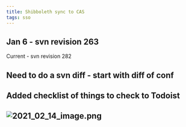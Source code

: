 ```yaml
---
title: Shibboleth sync to CAS
tags: sso
---
```


## Jan 6 - svn revision 263
Current - svn revision 282
## Need to do a svn diff - start with diff of conf
## Added checklist of things to check to Todoist
## ![2021_02_14_image.png](https://cdn.logseq.com/%2F2ced21d5-4613-4500-9c50-ea987679aac57ae3662d-20ea-4419-bfd8-43dc9d0718042021_02_14_image.png?Expires=4766941550&Signature=PkX8y8PMZjxtAjgKjDgZouCV4v4znz09Sf9kAmldsasx9LABjko6hPMVb-fOwIWdDzHdUX9utqlnE-ovuevag2I48lQWOBsYNPdq1iXEKV9-f~amwheoNN-MngrVQ6EqYq0ZS1Q9fztJYYVKhuEwQY0JNpOEqiMpomhCebvD85OOA6x4ZjiueG02BFekPtRNuCaqvGgb9Lf~NDE6ASzw8wTAf7me72t2uuVq3Tolzz0qF4XyiJRdtvUx4xClSH9CQSHNUjXpblOzFV1FVQ~Hg9XhCEOaYmm8XvAD0enQYLeSAcOzJ8pZZHVgepZuZm~p4Vyag7Md0OzXHg6FB71xvA__&Key-Pair-Id=APKAJE5CCD6X7MP6PTEA)